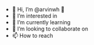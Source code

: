 - 👋 Hi, I’m @arvinwh 👋
- 👀 I’m interested in 
- 🌱 I’m currently learning 
- 💞️ I’m looking to collaborate on 
- 📫 How to reach 

<!---
arvinwh/arvinwh is a ✨ special ✨ repository because its `README.md` (this file) appears on your GitHub profile.
You can click the Preview link to take a look at your changes.
--->
